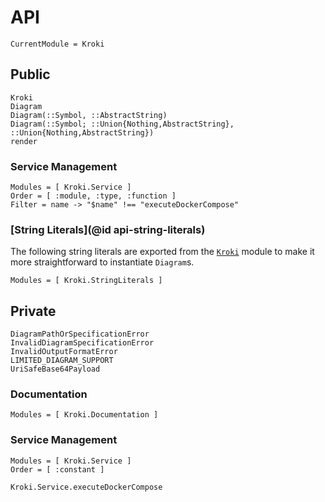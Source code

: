 # API

```@meta
CurrentModule = Kroki
```

## Public

```@docs
Kroki
Diagram
Diagram(::Symbol, ::AbstractString)
Diagram(::Symbol; ::Union{Nothing,AbstractString}, ::Union{Nothing,AbstractString})
render
```

### Service Management

```@autodocs
Modules = [ Kroki.Service ]
Order = [ :module, :type, :function ]
Filter = name -> "$name" !== "executeDockerCompose"
```

### [String Literals](@id api-string-literals)

The following string literals are exported from the [`Kroki`](@ref) module to
make it more straightforward to instantiate `Diagram`s.

```@autodocs
Modules = [ Kroki.StringLiterals ]
```

## Private

```@docs
DiagramPathOrSpecificationError
InvalidDiagramSpecificationError
InvalidOutputFormatError
LIMITED_DIAGRAM_SUPPORT
UriSafeBase64Payload
```

### Documentation

```@autodocs
Modules = [ Kroki.Documentation ]
```

### Service Management

```@autodocs
Modules = [ Kroki.Service ]
Order = [ :constant ]
```

```@docs
Kroki.Service.executeDockerCompose
```
